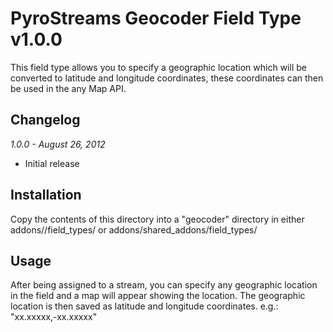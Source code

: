 # PyroStreams Geocoder Field Type v1.0.0

This field type allows you to specify a geographic location which will be converted to latitude and longitude coordinates, these coordinates can then be used in the any Map API.

## Changelog

_1.0.0 - August 26, 2012_

* Initial release

## Installation

Copy the contents of this directory into a "geocoder" directory in either addons/<site-ref>/field\_types/ or addons/shared\_addons/field\_types/

## Usage

After being assigned to a stream, you can specify any geographic location in the field and a map will appear showing the location. The geographic location is then saved as latitude and longitude coordinates. e.g.: "xx.xxxxx,-xx.xxxxx"
